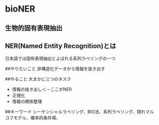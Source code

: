 # bioNER
## 生物的固有表現抽出

## NER(Named Entity Recognition)とは
日本語では固有表現抽出とよばれる系列ラベリングの一つ  

##やりたいこと
非構造化データから情報を抜き出す

##やること
大まかに三つのタスク
- 情報の抜き出し＜－ここがNER
- 正規化
- 情報の関係整理

##キーワード
シーケンシャルラベリング、BIO法、系列ラベリング、隠れマルコフモデル、確率的条件場、
